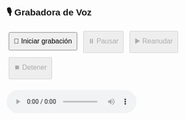 <!DOCTYPE html>
<html lang="es">
<head>
  <meta charset="UTF-8">
  <title>Grabadora de Voz</title>
  <style>
    body { font-family: Arial, sans-serif; padding: 20px; }
    button { margin: 5px; padding: 10px; font-size: 16px; }
    audio { margin-top: 20px; display: block; }
  </style>
</head>
<body>
  <h2>🎙️ Grabadora de Voz</h2>
  <button id="startBtn">🎤 Iniciar grabación</button>
  <button id="pauseBtn" disabled>⏸️ Pausar</button>
  <button id="resumeBtn" disabled>▶️ Reanudar</button>
  <button id="stopBtn" disabled>⏹️ Detener</button>
  <br>
  <audio id="audioPlayback" controls></audio>
  <br>
  <a id="downloadLink" style="display:none;">⬇️ Descargar Audio</a>

  <script>
    let mediaRecorder;
    let audioChunks = [];

    const startBtn = document.getElementById("startBtn");
    const pauseBtn = document.getElementById("pauseBtn");
    const resumeBtn = document.getElementById("resumeBtn");
    const stopBtn = document.getElementById("stopBtn");
    const audioPlayback = document.getElementById("audioPlayback");
    const downloadLink = document.getElementById("downloadLink");

    startBtn.addEventListener("click", async () => {
      try {
        const stream = await navigator.mediaDevices.getUserMedia({ audio: true });
        mediaRecorder = new MediaRecorder(stream);

        audioChunks = [];

        mediaRecorder.ondataavailable = (event) => {
          audioChunks.push(event.data);
        };

        mediaRecorder.onstop = () => {
          const blob = new Blob(audioChunks, { type: "audio/webm" });
          const url = URL.createObjectURL(blob);
          audioPlayback.src = url;
          downloadLink.href = url;
          downloadLink.download = "grabacion.webm";
          downloadLink.textContent = "⬇️ Descargar Audio";
          downloadLink.style.display = "inline";
        };

        mediaRecorder.start();
        startBtn.disabled = true;
        pauseBtn.disabled = false;
        stopBtn.disabled = false;
      } catch (error) {
        alert("No se pudo acceder al micrófono. Revisa los permisos del navegador.");
        console.error("Error al acceder al micrófono:", error);
      }
    });

    pauseBtn.addEventListener("click", () => {
      if (mediaRecorder && mediaRecorder.state === "recording") {
        mediaRecorder.pause();
        pauseBtn.disabled = true;
        resumeBtn.disabled = false;
      }
    });

    resumeBtn.addEventListener("click", () => {
      if (mediaRecorder && mediaRecorder.state === "paused") {
        mediaRecorder.resume();
        resumeBtn.disabled = true;
        pauseBtn.disabled = false;
      }
    });

    stopBtn.addEventListener("click", () => {
      if (mediaRecorder) {
        mediaRecorder.stop();
        startBtn.disabled = false;
        pauseBtn.disabled = true;
        resumeBtn.disabled = true;
        stopBtn.disabled = true;
      }
    });
  </script>
</body>
</html>
